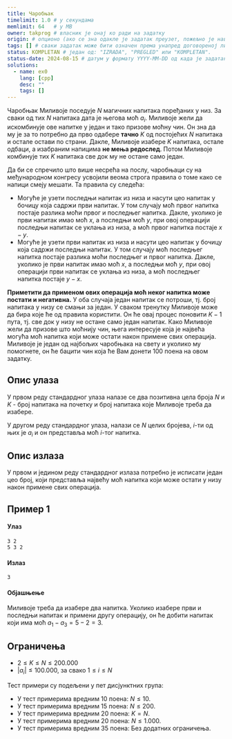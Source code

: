 ```yaml
---
title: Чаробњак
timelimit: 1.0 # у секундама
memlimit: 64   # y MB
owner: takprog # власник је онај ко ради на задатку
origin: # опционо (ако се зна одакле је задатак преузет, пожељно је навести извор)
tags: [] # сваки задатак може бити означен према унапред договореној листи ознака
status: KOMPLETAN # један од: "IZRADA", "PREGLED" или "KOMPLETAN".
status-date: 2024-08-15 # датум у формату YYYY-MM-DD од када је задатак у наведеном статусу
solutions:
  - name: ex0
    lang: [cpp]
    desc: ""
    tags: []
---
```


Чаробњак Миливоје поседује $N$ магичних напитака поређаних у низ. За сваки од тих $N$ напитака дата је његова моћ $a_i$. Миливоје жели да искомбинује ове напитке у један и тако призове моћну чин. Он зна да му је за то потребно да прво одабере **тачно** $K$ од постојећих $N$ напитака и остале остави по страни. Дакле, Миливоје изабере $K$ напитака, остале одбаци, а изабраним напицима **не мења редослед**. Потом Миливоје комбинује тих $K$ напитака све док му не остане само један.

Да би се спречило што више несрећа на послу, чаробњаци су на међународном конгресу усвојили веома строга правила о томе како се напици смеју мешати. Та правила су следећа:

 - Могуће је узети последњи напитак из низа и насути цео напитак у бочицу која садржи први напитак. У том случају моћ првог напитка постаје разлика моћи првог и последњег напитка. Дакле, уколико је први напитак имао моћ $x$, а последњи моћ $y$, при овој операцији последњи напитак се уклања из низа, а моћ првог напитка постаје $x-y$.
 - Могуће је узети први напитак из низа и насути цео напитак у бочицу која садржи последњи напитак. У том случају моћ последњег напитка постаје разлика моћи последњег и првог напитка. Дакле, уколико је први напитак имао моћ $x$, а последњи моћ $y$, при овој операцији први напитак се уклања из низа, а моћ последњег напитка постаје $y-x$.

 **Приметити да применом ових операција моћ неког напитка може постати и негативна.** У оба случаја један напитак се потроши, тј. број напитака у низу се смањи за један. У сваком тренутку Миливоје може да бира које ће од правила користити. Он ће овај процес поновити $K-1$ пута, тј. све док у низу не остане само један напитак. Како Миливоје жели да призове што моћнију чин, њега интересује која је највећа могућа моћ напитка који може остати након примене свих операција. Миливоје је један од најбољих чаробњака на свету и уколико му помогнете, он ће бацити чин која ће Вам донети $100$ поена на овом задатку.
 
## Опис улаза
У првом реду стандардног улаза налазе се два позитивна цела броја $N$ и $K$ - број напитака на почетку и број напитака које Миливоје треба да изабере. 

У другом реду стандардног улаза, налази се $N$ целих бројева, $i$-ти од њих је $a_i$ и он представља моћ $i$-тог напитка.

## Опис излаза
У првом и једином реду стандардног излаза потребно је исписати један цео број, који представља највећу моћ напитка који може остати у низу након примене свих операција.

## Пример 1
#### Улаз
```
3 2
5 3 2
```

#### Излаз
```
3
```

#### Објашњењe
Миливоје треба да изабере два напитка. Уколико изабере први и последњи напитак и примени другу операцију, он ће добити напитак који има моћ $a_1-a_3=5-2=3$.

## Ограничења

- $2 \leq K \leq N \leq 200.000$
- $|a_i| \leq 100.000$, за свако $1 \leq i \leq N$

Тест примери су подељени у пет дисјунктних група:

-   У тест примерима вредним $10$ поена: $N \leq 10$.
-   У тест примерима вредним $15$ поена: $N \leq 200$.
-   У тест примерима вредним $20$ поена: $K = N$.
-   У тест примерима вредним $20$ поена: $N \leq 1.000$.
-   У тест примерима вредним $35$ поена: Без додатних ограничења.
